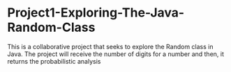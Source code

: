# Project1-Exploring-The-Java-Random-Class
This is a collaborative project that seeks to explore the Random class in Java.
The project will receive the number of digits for a number and then, it returns 
the probabilistic analysis 

